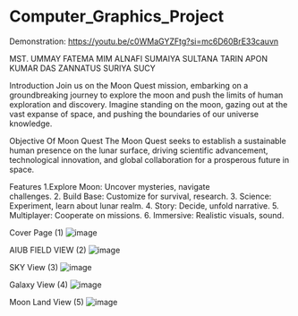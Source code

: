 # Computer_Graphics_Project
Demonstration: https://youtu.be/c0WMaGYZFtg?si=mc6D60BrE33cauvn

MST. UMMAY FATEMA MIM
ALNAFI
SUMAIYA SULTANA TARIN
APON KUMAR DAS
ZANNATUS SURIYA SUCY

Introduction
Join us on the Moon Quest mission, embarking on a groundbreaking journey to explore the moon and push the limits of human exploration and discovery. Imagine standing on the moon, gazing out at the vast expanse of space, and pushing the boundaries of our universe knowledge.

Objective Of Moon Quest
The Moon Quest seeks to establish a sustainable human presence on the lunar surface, driving scientific advancement, technological innovation, and global collaboration for a prosperous future in space.

Features
1.Explore Moon: Uncover mysteries, navigate        
      challenges.
2. Build Base: Customize for survival, research.
3. Science: Experiment, learn about lunar realm.
4. Story: Decide, unfold narrative.
5. Multiplayer: Cooperate on missions.
6. Immersive: Realistic visuals, sound.

Cover Page (1)
![image](https://github.com/user-attachments/assets/f7d35ea3-1aef-48d5-ba51-2a0c2047a31a)

AIUB FIELD VIEW (2)
![image](https://github.com/user-attachments/assets/84d0a04f-6115-403e-a06c-3034a1d217ca)

SKY View (3)
![image](https://github.com/user-attachments/assets/061f439c-80aa-42be-883c-d26d17b85bc5)

Galaxy View (4)
![image](https://github.com/user-attachments/assets/cbec6edb-b385-4aba-aa6d-428c761e6cfd)

Moon Land View (5)
![image](https://github.com/user-attachments/assets/a98714f0-3135-428a-bf95-093b210238b9)









